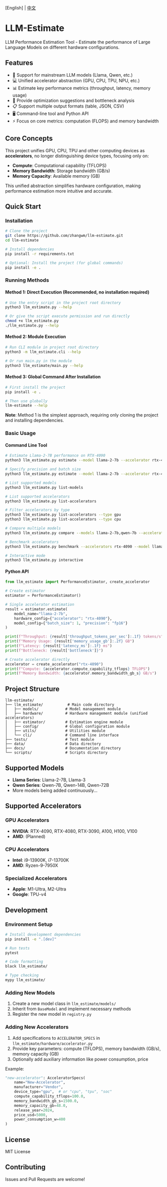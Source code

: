 [English] | [中文](README_cn.md)

# LLM-Estimate

LLM Performance Estimation Tool - Estimate the performance of Large Language Models on different hardware configurations.

## Features

- 🚀 Support for mainstream LLM models (Llama, Qwen, etc.)
- 💻 Unified accelerator abstraction (GPU, CPU, TPU, NPU, etc.)
- 📊 Estimate key performance metrics (throughput, latency, memory usage)
- 🔧 Provide optimization suggestions and bottleneck analysis
- 📋 Support multiple output formats (table, JSON, CSV)
- 🖥️ Command-line tool and Python API
- ⚡ Focus on core metrics: computation (FLOPS) and memory bandwidth

## Core Concepts

This project unifies GPU, CPU, TPU and other computing devices as **accelerators**, no longer distinguishing device types, focusing only on:
- **Compute**: Computational capability (TFLOPS)
- **Memory Bandwidth**: Storage bandwidth (GB/s)
- **Memory Capacity**: Available memory (GB)

This unified abstraction simplifies hardware configuration, making performance estimation more intuitive and accurate.

## Quick Start

### Installation

```bash
# Clone the project
git clone https://github.com/zhangwm/llm-estimate.git
cd llm-estimate

# Install dependencies
pip install -r requirements.txt

# Optional: Install the project (for global commands)
pip install -e .
```

### Running Methods

#### Method 1: Direct Execution (Recommended, no installation required)

```bash
# Use the entry script in the project root directory
python3 llm_estimate.py --help

# Or give the script execute permission and run directly
chmod +x llm_estimate.py
./llm_estimate.py --help
```

#### Method 2: Module Execution

```bash
# Run CLI module in project root directory
python3 -m llm_estimate.cli --help

# Or run main.py in the module
python3 llm_estimate/main.py --help
```

#### Method 3: Global Command After Installation

```bash
# First install the project
pip install -e .

# Then use globally
llm-estimate --help
```

**Note**: Method 1 is the simplest approach, requiring only cloning the project and installing dependencies.

### Basic Usage

#### Command Line Tool

```bash
# Estimate Llama-2-7B performance on RTX-4090
python3 llm_estimate.py estimate --model llama-2-7b --accelerator rtx-4090

# Specify precision and batch size
python3 llm_estimate.py estimate --model llama-2-7b --accelerator rtx-4090 --precision fp16 --batch-size 4

# List supported models
python3 llm_estimate.py list-models

# List supported accelerators
python3 llm_estimate.py list-accelerators

# Filter accelerators by type
python3 llm_estimate.py list-accelerators --type gpu
python3 llm_estimate.py list-accelerators --type cpu

# Compare multiple models
python3 llm_estimate.py compare --models llama-2-7b,qwen-7b --accelerator rtx-4090

# Benchmark accelerators
python3 llm_estimate.py benchmark --accelerators rtx-4090 --model llama-2-7b

# Interactive mode
python3 llm_estimate.py interactive
```

#### Python API

```python
from llm_estimate import PerformanceEstimator, create_accelerator

# Create estimator
estimator = PerformanceEstimator()

# Single accelerator estimation
result = estimator.estimate(
    model_name="llama-2-7b",
    hardware_config={"accelerator": "rtx-4090"},
    model_config={"batch_size": 1, "precision": "fp16"}
)

print(f"Throughput: {result['throughput_tokens_per_sec']:.1f} tokens/s")
print(f"Memory Usage: {result['memory_usage_gb']:.2f} GB")
print(f"Latency: {result['latency_ms']:.1f} ms")
print(f"Bottleneck: {result['bottleneck']}")

# Create accelerator directly
accelerator = create_accelerator("rtx-4090")
print(f"Compute: {accelerator.compute_capability_tflops} TFLOPS")
print(f"Memory Bandwidth: {accelerator.memory_bandwidth_gb_s} GB/s")
```

## Project Structure

```
llm-estimate/
├── llm_estimate/           # Main code directory
│   ├── models/            # Model management module
│   ├── hardware/          # Hardware management module (unified accelerators)
│   ├── estimator/         # Estimation engine module
│   ├── config/            # Global configuration module
│   ├── utils/             # Utilities module
│   └── cli/               # Command line interface
├── tests/                 # Test module
├── data/                  # Data directory
├── docs/                  # Documentation directory
└── scripts/               # Scripts directory
```

## Supported Models

- **Llama Series**: Llama-2-7B, Llama-3
- **Qwen Series**: Qwen-7B, Qwen-14B, Qwen-72B
- More models being added continuously...

## Supported Accelerators

### GPU Accelerators
- **NVIDIA**: RTX-4090, RTX-4080, RTX-3090, A100, H100, V100
- **AMD**: (Planned)

### CPU Accelerators
- **Intel**: i9-13900K, i7-13700K
- **AMD**: Ryzen-9-7950X

### Specialized Accelerators
- **Apple**: M1-Ultra, M2-Ultra
- **Google**: TPU-v4

## Development

### Environment Setup

```bash
# Install development dependencies
pip install -e ".[dev]"

# Run tests
pytest

# Code formatting
black llm_estimate/

# Type checking
mypy llm_estimate/
```

### Adding New Models

1. Create a new model class in `llm_estimate/models/`
2. Inherit from `BaseModel` and implement necessary methods
3. Register the new model in `registry.py`

### Adding New Accelerators

1. Add specifications to `ACCELERATOR_SPECS` in `llm_estimate/hardware/accelerator.py`
2. Provide key parameters: compute (TFLOPS), memory bandwidth (GB/s), memory capacity (GB)
3. Optionally add auxiliary information like power consumption, price

Example:
```python
"new-accelerator": AcceleratorSpecs(
    name="New-Accelerator",
    manufacturer="Vendor",
    device_type="gpu",  # or "cpu", "tpu", "soc"
    compute_capability_tflops=100.0,
    memory_bandwidth_gb_s=1500.0,
    memory_capacity_gb=48.0,
    release_year=2024,
    price_usd=5000,
    power_consumption_w=400
)
```

## License

MIT License

## Contributing

Issues and Pull Requests are welcome!
